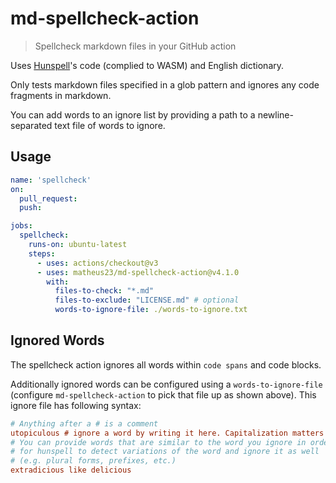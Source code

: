 # md-spellcheck-action

> Spellcheck markdown files in your GitHub action

Uses [Hunspell](http://hunspell.github.io/)'s code (complied to WASM) and English dictionary.

Only tests markdown files specified in a glob pattern and ignores any code fragments in markdown.

You can add words to an ignore list by providing a path to a newline-separated text file of words to ignore.

## Usage

```yml
name: 'spellcheck'
on:
  pull_request:
  push:

jobs:
  spellcheck:
    runs-on: ubuntu-latest
    steps:
      - uses: actions/checkout@v3
      - uses: matheus23/md-spellcheck-action@v4.1.0
        with:
          files-to-check: "*.md"
          files-to-exclude: "LICENSE.md" # optional
          words-to-ignore-file: ./words-to-ignore.txt
```

## Ignored Words

The spellcheck action ignores all words within `code spans` and code blocks.

Additionally ignored words can be configured using a `words-to-ignore-file` (configure `md-spellcheck-action` to pick that file up as shown above).
This ignore file has following syntax:

```ini
# Anything after a # is a comment
utopiculous # ignore a word by writing it here. Capitalization matters
# You can provide words that are similar to the word you ignore in order
# for hunspell to detect variations of the word and ignore it as well
# (e.g. plural forms, prefixes, etc.)
extradicious like delicious
```
